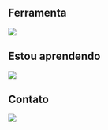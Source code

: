 ## Ferramenta

<img src="https://cdn.jsdelivr.net/gh/devicons/devicon@latest/icons/vscode/vscode-original.svg" />


## Estou aprendendo

<img src="https://cdn.jsdelivr.net/gh/devicons/devicon@latest/icons/python/python-original.svg" />


## Contato

<a href="https://instagram.com/seu-usuário-instagram-aqui" target="_blank"><img loading="lazy" src="https://img.shields.io/badge/-Instagram-%23E4405F?style=for-the-badge&logo=instagram&logoColor=white" target="_blank"></a>